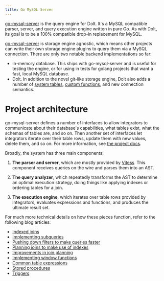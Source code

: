 ```yaml
---
title: Go MySQL Server
---
```


[go-mysql-server](https://github.com/dolthub/go-mysql-server) is the
query engine for Dolt. It's a MySQL compatible parser, server, and
query execution engine written in pure Go. As with Dolt, its goal is
to be a 100% compatible drop-in replacement for MySQL.

[go-mysql-server](https://github.com/dolthub/go-mysql-server) is
storage engine agnostic, which means other projects can write their
own storage engine plugins to query them via a MySQL connection. There
are only two notable backend implementations so far:

- In-memory database. This ships with go-mysql-server and is useful
  for testing the engine, or for using in tests for golang projects
  that want a fast, local MySQL database.
- Dolt. In addition to the novel git-like storage engine, Dolt also
  adds a number of [system
  tables](../../reference/sql/version-control/dolt-system-tables.md), [custom
  functions](../../reference/sql/version-control/dolt-sql-functions.md),
  and new connection semantics.

# Project architecture

go-mysql-server defines a number of interfaces to allow integrators to
communicate about their database's capabilities, what tables exist,
what the schemas of tables are, and so on. Then another set of
interfaces let integrators iterate over their table rows, update them
with new values, delete them, and so on. For more information, see [the
project docs](https://github.com/dolthub/go-mysql-server#custom-data-source-implementation).

Broadly, the system has three main components:

1. **The parser and server**, which are mostly provided by
   [Vitess](vitess.md). This component receives queries on the wire and
   parses them into an AST.

2. **The query analyzer**, which repeatedly transforms the AST to
   determine an optimal execution strategy, doing things like applying
   indexes or ordering tables for a join.

3. **The execution engine**, which iterates over table rows provided
   by integrators, evaluates expressions and functions, and produces the
   ultimate result set.

For much more technical details on how these pieces function, refer to
the following blog articles:

- [Indexed joins](https://www.dolthub.com/blog/2020-02-14-implementing-indexed-joins/)
- [Implementing subqueries](https://www.dolthub.com/blog/2020-08-05-implementing-subqueries/)
- [Pushing down filters to make queries faster](https://www.dolthub.com/blog/2020-10-28-pushdown-filters/)
- [Planning joins to make use of indexes](https://www.dolthub.com/blog/2020-12-28-join-planning/)
- [Improvements in join planning](https://www.dolthub.com/blog/2021-03-17-recent-improvements-to-join-planning/)
- [Implementing window functions](https://www.dolthub.com/blog/2021-02-26-implementing-window-functions/)
- [Common table expressions](https://www.dolthub.com/blog/2021-03-24-common-table-expressions/)
- [Stored procedures](https://www.dolthub.com/blog/2021-03-10-introducing-stored-procedures/)
- [Triggers](https://www.dolthub.com/blog/2020-10-02-announcing-triggers/)
